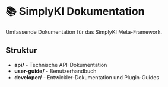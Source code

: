# 📚 SimplyKI Dokumentation

Umfassende Dokumentation für das SimplyKI Meta-Framework.

## Struktur

- **api/** - Technische API-Dokumentation
- **user-guide/** - Benutzerhandbuch
- **developer/** - Entwickler-Dokumentation und Plugin-Guides
